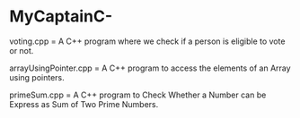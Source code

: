 # MyCaptainC-
voting.cpp = A C++ program where we check if a person is eligible to vote or not. 

arrayUsingPointer.cpp = A C++ program to access the elements of an Array using pointers.

primeSum.cpp = A C++ program to Check Whether a Number can be Express as Sum of Two Prime Numbers.
